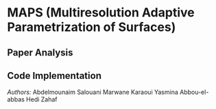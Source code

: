 # MAPS (Multiresolution Adaptive Parametrization of Surfaces)

## Paper Analysis

## Code Implementation

*Authors:* Abdelmounaim Salouani
           Marwane Karaoui
           Yasmina Abbou-el-abbas
           Hedi Zahaf
